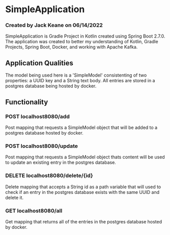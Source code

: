 # SimpleApplication
### Created by Jack Keane on 06/14/2022
SimpleApplication is Gradle Project in Kotlin created using Spring Boot 2.7.0.
The application was created to better my understanding of Kotlin, Gradle Projects, Spring Boot, Docker, and working with Apache Kafka.

## Application Qualities
The model being used here is a 'SimpleModel' consistenting of two properties: a UUID key and a String text body.
All entries are stored in a postgres database being hosted by docker.

## Functionality
### POST localhost8080/add
Post mapping that requests a SimpleModel object that will be added to a postgres database hosted by docker.

### POST localhost8080/update
Post mapping that requests a SimpleModel object thats content will be used to update an existing entry in the postgres database.

### DELETE localhost8080/delete/{id}
Delete mapping that accepts a String id as a path variable that will used to check if an entry in the postgres database exists with the same UUID and delete it.

### GET localhost8080/all
Get mapping that returns all of the entries in the postgres database hosted by docker.
